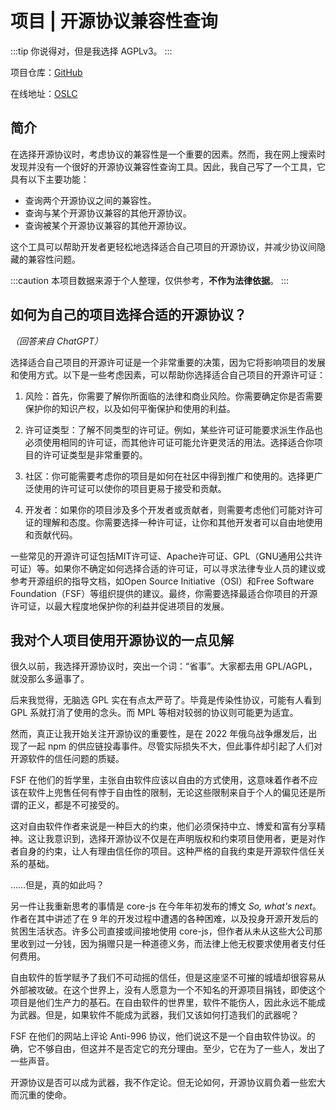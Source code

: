 # 项目 | 开源协议兼容性查询

:::tip
你说得对，但是我选择 AGPLv3。
:::

项目仓库：[GitHub](https://github.com/Wybxc/OSLC)

在线地址：[OSLC](https://oslc.wybxc.cc/)

## 简介

在选择开源协议时，考虑协议的兼容性是一个重要的因素。然而，我在网上搜索时发现并没有一个很好的开源协议兼容性查询工具。因此，我自己写了一个工具，它具有以下主要功能：
- 查询两个开源协议之间的兼容性。
- 查询与某个开源协议兼容的其他开源协议。
- 查询被某个开源协议兼容的其他开源协议。

这个工具可以帮助开发者更轻松地选择适合自己项目的开源协议，并减少协议间隐藏的兼容性问题。

:::caution
本项目数据来源于个人整理，仅供参考，**不作为法律依据**。
:::

## 如何为自己的项目选择合适的开源协议？

*（回答来自 ChatGPT）*

选择适合自己项目的开源许可证是一个非常重要的决策，因为它将影响项目的发展和使用方式。以下是一些考虑因素，可以帮助你选择适合自己项目的开源许可证：

1. 风险：首先，你需要了解你所面临的法律和商业风险。你需要确定你是否需要保护你的知识产权，以及如何平衡保护和使用的利益。

2. 许可证类型：了解不同类型的许可证。例如，某些许可证可能要求派生作品也必须使用相同的许可证，而其他许可证可能允许更灵活的用法。选择适合你项目的许可证类型是非常重要的。

3. 社区：你可能需要考虑你的项目是如何在社区中得到推广和使用的。选择更广泛使用的许可证可以使你的项目更易于接受和贡献。

4. 开发者：如果你的项目涉及多个开发者或贡献者，则需要考虑他们可能对许可证的理解和态度。你需要选择一种许可证，让你和其他开发者可以自由地使用和贡献代码。

一些常见的开源许可证包括MIT许可证、Apache许可证、GPL（GNU通用公共许可证）等。如果你不确定如何选择合适的许可证，可以寻求法律专业人员的建议或参考开源组织的指导文档，如Open Source Initiative（OSI）和Free Software Foundation（FSF）等组织提供的建议。最终，你需要选择最适合你项目的开源许可证，以最大程度地保护你的利益并促进项目的发展。

## 我对个人项目使用开源协议的一点见解

很久以前，我选择开源协议时，突出一个词：“省事”。大家都去用 GPL/AGPL，就没那么多逼事了。

后来我觉得，无脑选 GPL 实在有点太严苛了。毕竟是传染性协议，可能有人看到 GPL 系就打消了使用的念头。而 MPL 等相对较弱的协议则可能更为适宜。

然而，真正让我开始关注开源协议的重要性，是在 2022 年俄乌战争爆发后，出现了一起 npm 的供应链投毒事件。尽管实际损失不大，但此事件却引起了人们对开源软件的信任问题的质疑。

FSF 在他们的哲学里，主张自由软件应该以自由的方式使用，这意味着作者不应该在软件上兜售任何有悖于自由性的限制，无论这些限制来自于个人的偏见还是所谓的正义，都是不可接受的。

这对自由软件作者来说是一种巨大的约束，他们必须保持中立、博爱和富有分享精神。这让我意识到，选择开源协议不仅是在声明版权和约束项目使用者，更是对作者自身的约束，让人有理由信任你的项目。这种严格的自我约束是开源软件信任关系的基础。

……但是，真的如此吗？

另一件让我重新思考的事情是 core-js 在今年年初发布的博文 *So, what's next*。作者在其中讲述了在 9 年的开发过程中遭遇的各种困难，以及投身开源开发后的贫困生活状态。许多公司直接或间接地使用 core-js，但作者从未从这些大公司那里收到过一分钱，因为捐赠只是一种道德义务，而法律上他无权要求使用者支付任何费用。

自由软件的哲学赋予了我们不可动摇的信任，但是这座坚不可摧的城墙却很容易从外部被攻破。在这个世界上，没有人愿意为一个不知名的开源项目捐钱，即使这个项目是他们生产力的基石。在自由软件的世界里，软件不能伤人，因此永远不能成为武器。但是，如果软件不能成为武器，我们又该如何打造我们的武器呢？

FSF 在他们的网站上评论 Anti-996 协议，他们说这不是一个自由软件协议。的确，它不够自由，但这并不是否定它的充分理由。至少，它在为了一些人，发出了一些声音。

开源协议是否可以成为武器，我不作定论。但无论如何，开源协议肩负着一些宏大而沉重的使命。
